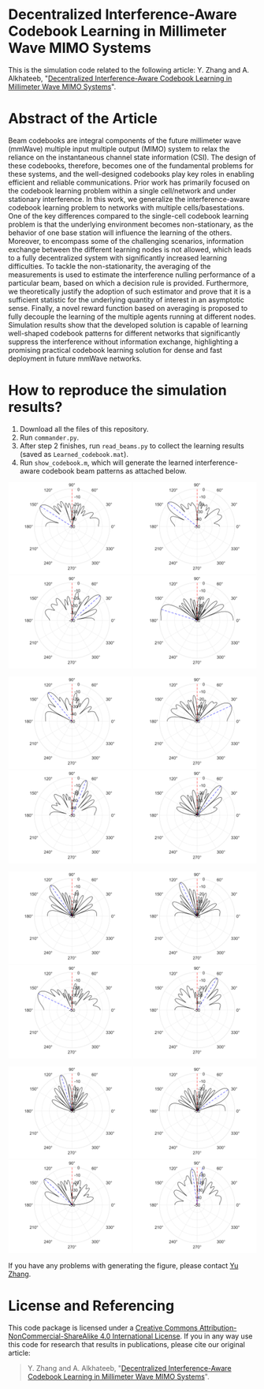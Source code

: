 # Decentralized Interference-Aware Codebook Learning in Millimeter Wave MIMO Systems
This is the simulation code related to the following article: Y. Zhang and A. Alkhateeb, "[Decentralized Interference-Aware Codebook Learning in Millimeter Wave MIMO Systems](https://arxiv.org/abs/2401.07479)".

# Abstract of the Article
Beam codebooks are integral components of the future millimeter wave (mmWave) multiple input multiple output (MIMO) system to relax the reliance on the instantaneous channel state information (CSI). The design of these codebooks, therefore, becomes one of the fundamental problems for these systems, and the well-designed codebooks play key roles in enabling efficient and reliable communications. Prior work has primarily focused on the codebook learning problem within a single cell/network and under stationary interference. In this work, we generalize the interference-aware codebook learning problem to networks with multiple cells/basestations. One of the key differences compared to the single-cell codebook learning problem is that the underlying environment becomes non-stationary, as the behavior of one base station will influence the learning of the others. Moreover, to encompass some of the challenging scenarios, information exchange between the different learning nodes is not allowed, which leads to a fully decentralized system with significantly increased learning difficulties. To tackle the non-stationarity, the averaging of the measurements is used to estimate the interference nulling performance of a particular beam, based on which a decision rule is provided. Furthermore, we theoretically justify the adoption of such estimator and prove that it is a sufficient statistic for the underlying quantity of interest in an asymptotic sense. Finally, a novel reward function based on averaging is proposed to fully decouple the learning of the multiple agents running at different nodes. Simulation results show that the developed solution is capable of learning well-shaped codebook patterns for different networks that significantly suppress the interference without information exchange, highlighting a promising practical codebook learning solution for dense and fast deployment in future mmWave networks.

# How to reproduce the simulation results?
1. Download all the files of this repository.
2. Run `commander.py`.
3. After step 2 finishes, run `read_beams.py` to collect the learning results (saved as `Learned_codebook.mat`).
4. Run `show_codebook.m`, which will generate the learned interference-aware codebook beam patterns as attached below.

<p float="left">
  <img src="./figures/beam_1.png" alt="Beam 1" width="250"/>
  <img src="./figures/beam_2.png" alt="Beam 2" width="250"/>
  <img src="./figures/beam_3.png" alt="Beam 3" width="250"/>
  <img src="./figures/beam_4.png" alt="Beam 4" width="250"/>
</p>
<p float="left">
  <img src="./figures/beam_5.png" alt="Beam 5" width="250"/>
  <img src="./figures/beam_6.png" alt="Beam 6" width="250"/>
  <img src="./figures/beam_7.png" alt="Beam 7" width="250"/>
  <img src="./figures/beam_8.png" alt="Beam 8" width="250"/>
</p>
<p float="left">
  <img src="./figures/beam_9.png" alt="Beam 9" width="250"/>
  <img src="./figures/beam_10.png" alt="Beam 10" width="250"/>
  <img src="./figures/beam_11.png" alt="Beam 11" width="250"/>
  <img src="./figures/beam_12.png" alt="Beam 12" width="250"/>
</p>
<p float="left">
  <img src="./figures/beam_13.png" alt="Beam 13" width="250"/>
  <img src="./figures/beam_14.png" alt="Beam 14" width="250"/>
  <img src="./figures/beam_15.png" alt="Beam 15" width="250"/>
  <img src="./figures/beam_16.png" alt="Beam 16" width="250"/>
</p>

If you have any problems with generating the figure, please contact [Yu Zhang](https://www.linkedin.com/in/yu-zhang-391275181/).

# License and Referencing
This code package is licensed under a [Creative Commons Attribution-NonCommercial-ShareAlike 4.0 International License](https://creativecommons.org/licenses/by-nc-sa/4.0/). If you in any way use this code for research that results in publications, please cite our original article:
> Y. Zhang and A. Alkhateeb, "[Decentralized Interference-Aware Codebook Learning in Millimeter Wave MIMO Systems](https://arxiv.org/abs/2401.07479)".